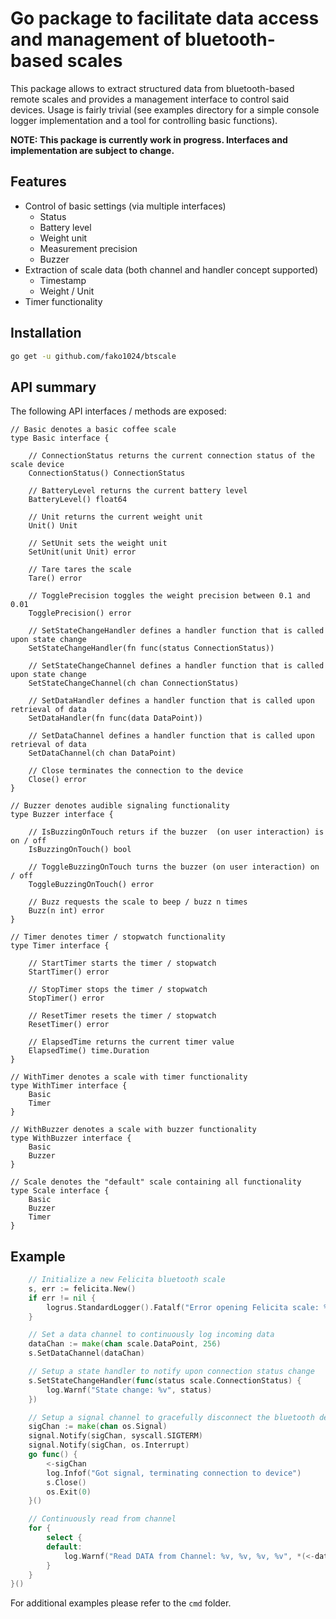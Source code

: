 # Go package to facilitate data access and management of bluetooth-based scales
This package allows to extract structured data from bluetooth-based remote scales and provides a management interface to control said devices. Usage is fairly trivial (see examples directory for a simple console logger implementation and a tool for controlling basic functions).

**NOTE: This package is currently work in progress. Interfaces and implementation are subject to change.**

## Features
- Control of basic settings (via multiple interfaces)
  - Status
  - Battery level
  - Weight unit
  - Measurement precision
  - Buzzer
- Extraction of scale data (both channel and handler concept supported)  
	- Timestamp
	- Weight / Unit
- Timer functionality

## Installation
```bash
go get -u github.com/fako1024/btscale
```

## API summary
The following API interfaces / methods are exposed:
```
// Basic denotes a basic coffee scale
type Basic interface {

	// ConnectionStatus returns the current connection status of the scale device
	ConnectionStatus() ConnectionStatus

	// BatteryLevel returns the current battery level
	BatteryLevel() float64

	// Unit returns the current weight unit
	Unit() Unit

	// SetUnit sets the weight unit
	SetUnit(unit Unit) error

	// Tare tares the scale
	Tare() error

	// TogglePrecision toggles the weight precision between 0.1 and 0.01
	TogglePrecision() error

	// SetStateChangeHandler defines a handler function that is called upon state change
	SetStateChangeHandler(fn func(status ConnectionStatus))

	// SetStateChangeChannel defines a handler function that is called upon state change
	SetStateChangeChannel(ch chan ConnectionStatus)

	// SetDataHandler defines a handler function that is called upon retrieval of data
	SetDataHandler(fn func(data DataPoint))

	// SetDataChannel defines a handler function that is called upon retrieval of data
	SetDataChannel(ch chan DataPoint)

	// Close terminates the connection to the device
	Close() error
}

// Buzzer denotes audible signaling functionality
type Buzzer interface {

	// IsBuzzingOnTouch returs if the buzzer  (on user interaction) is on / off
	IsBuzzingOnTouch() bool

	// ToggleBuzzingOnTouch turns the buzzer (on user interaction) on / off
	ToggleBuzzingOnTouch() error

	// Buzz requests the scale to beep / buzz n times
	Buzz(n int) error
}

// Timer denotes timer / stopwatch functionality
type Timer interface {

	// StartTimer starts the timer / stopwatch
	StartTimer() error

	// StopTimer stops the timer / stopwatch
	StopTimer() error

	// ResetTimer resets the timer / stopwatch
	ResetTimer() error

	// ElapsedTime returns the current timer value
	ElapsedTime() time.Duration
}

// WithTimer denotes a scale with timer functionality
type WithTimer interface {
	Basic
	Timer
}

// WithBuzzer denotes a scale with buzzer functionality
type WithBuzzer interface {
	Basic
	Buzzer
}

// Scale denotes the "default" scale containing all functionality
type Scale interface {
	Basic
	Buzzer
	Timer
}
```

## Example
```go
	// Initialize a new Felicita bluetooth scale
	s, err := felicita.New()
	if err != nil {
		logrus.StandardLogger().Fatalf("Error opening Felicita scale: %s", err)
	}

	// Set a data channel to continuously log incoming data
	dataChan := make(chan scale.DataPoint, 256)
	s.SetDataChannel(dataChan)

	// Setup a state handler to notify upon connection status change
	s.SetStateChangeHandler(func(status scale.ConnectionStatus) {
		log.Warnf("State change: %v", status)
	})

	// Setup a signal channel to gracefully disconnect the bluetooth device upon termination
	sigChan := make(chan os.Signal)
	signal.Notify(sigChan, syscall.SIGTERM)
	signal.Notify(sigChan, os.Interrupt)
	go func() {
		<-sigChan
		log.Infof("Got signal, terminating connection to device")
		s.Close()
		os.Exit(0)
	}()

	// Continuously read from channel
	for {
		select {
		default:
			log.Warnf("Read DATA from Channel: %v, %v, %v, %v", *(<-dataChan), s.ConnectionStatus(), s.BatteryLevel(), s.IsBuzzingOnTouch())
		}
	}
}()
```
For additional examples please refer to the `cmd` folder.
